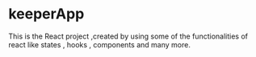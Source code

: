 # keeperApp
This is the React project ,created  by using some of the functionalities of react like states , hooks , components and many more.
